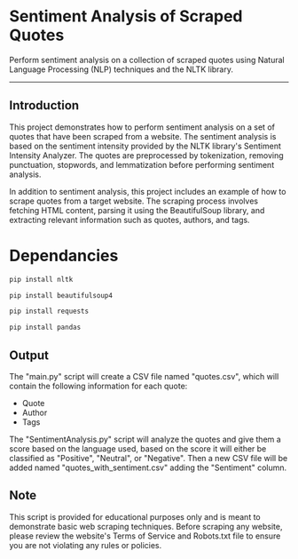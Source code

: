 # Sentiment Analysis of Scraped Quotes
Perform sentiment analysis on a collection of scraped quotes using Natural Language Processing (NLP) techniques and the NLTK library.

---

## Introduction
This project demonstrates how to perform sentiment analysis on a set of quotes that have been scraped from a website. The sentiment analysis is based on the sentiment intensity provided by the NLTK library's Sentiment Intensity Analyzer. The quotes are preprocessed by tokenization, removing punctuation, stopwords, and lemmatization before performing sentiment analysis.

In addition to sentiment analysis, this project includes an example of how to scrape quotes from a target website. The scraping process involves fetching HTML content, parsing it using the BeautifulSoup library, and extracting relevant information such as quotes, authors, and tags.

# Dependancies

```bash
pip install nltk 
```

```bash
pip install beautifulsoup4
```

```bash
pip install requests
```

```bash
pip install pandas
```

## Output 
The "main.py" script will create a CSV file named "quotes.csv", which will contain the following information for each quote:
* Quote
* Author
* Tags

The "SentimentAnalysis.py" script will analyze the quotes and give them a score based on the language used, based on the score it will either be classified as "Positive", "Neutral", or "Negative". Then a new CSV file will be added named "quotes_with_sentiment.csv" adding the "Sentiment" column.

## Note
This script is provided for educational purposes only and is meant to demonstrate basic web scraping techniques. Before scraping any website, please review the website's Terms of Service and Robots.txt file to ensure you are not violating any rules or policies.
